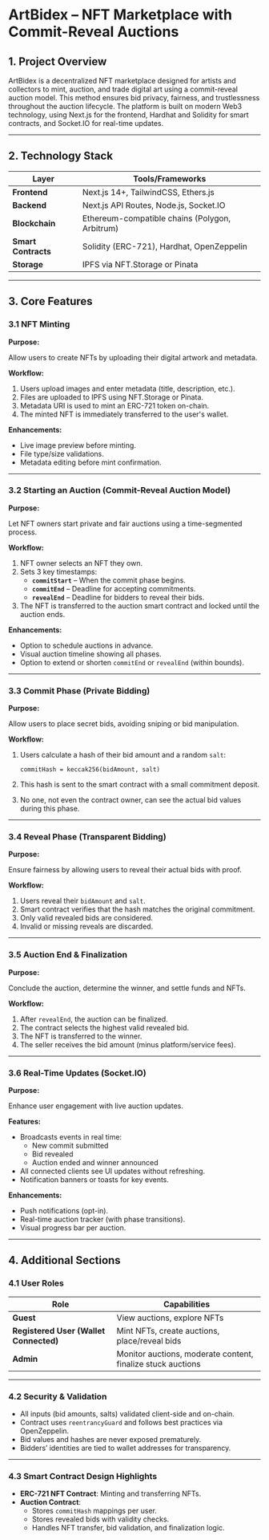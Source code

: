 # ArtBidex – NFT Marketplace with Commit-Reveal Auctions

## **1. Project Overview**

ArtBidex is a decentralized NFT marketplace designed for artists and collectors to mint, auction, and trade digital art using a commit-reveal auction model. This method ensures bid privacy, fairness, and trustlessness throughout the auction lifecycle. The platform is built on modern Web3 technology, using Next.js for the frontend, Hardhat and Solidity for smart contracts, and Socket.IO for real-time updates.

---

## **2. Technology Stack**

| Layer | Tools/Frameworks |
| --- | --- |
| **Frontend** | Next.js 14+, TailwindCSS, Ethers.js |
| **Backend** | Next.js API Routes, Node.js, Socket.IO |
| **Blockchain** | Ethereum-compatible chains (Polygon, Arbitrum) |
| **Smart Contracts** | Solidity (ERC-721), Hardhat, OpenZeppelin |
| **Storage** | IPFS via NFT.Storage or Pinata |

---

## **3. Core Features**

### **3.1 NFT Minting**

**Purpose:**

Allow users to create NFTs by uploading their digital artwork and metadata.

**Workflow:**

1. Users upload images and enter metadata (title, description, etc.).
2. Files are uploaded to IPFS using NFT.Storage or Pinata.
3. Metadata URI is used to mint an ERC-721 token on-chain.
4. The minted NFT is immediately transferred to the user's wallet.

**Enhancements:**

- Live image preview before minting.
- File type/size validations.
- Metadata editing before mint confirmation.

---

### **3.2 Starting an Auction (Commit-Reveal Auction Model)**

**Purpose:**

Let NFT owners start private and fair auctions using a time-segmented process.

**Workflow:**

1. NFT owner selects an NFT they own.
2. Sets 3 key timestamps:
    - **`commitStart`** – When the commit phase begins.
    - **`commitEnd`** – Deadline for accepting commitments.
    - **`revealEnd`** – Deadline for bidders to reveal their bids.
3. The NFT is transferred to the auction smart contract and locked until the auction ends.

**Enhancements:**

- Option to schedule auctions in advance.
- Visual auction timeline showing all phases.
- Option to extend or shorten `commitEnd` or `revealEnd` (within bounds).

---

### **3.3 Commit Phase (Private Bidding)**

**Purpose:**

Allow users to place secret bids, avoiding sniping or bid manipulation.

**Workflow:**

1. Users calculate a hash of their bid amount and a random `salt`:
    
    `commitHash = keccak256(bidAmount, salt)`
    
2. This hash is sent to the smart contract with a small commitment deposit.
3. No one, not even the contract owner, can see the actual bid values during this phase.

---

### **3.4 Reveal Phase (Transparent Bidding)**

**Purpose:**

Ensure fairness by allowing users to reveal their actual bids with proof.

**Workflow:**

1. Users reveal their `bidAmount` and `salt`.
2. Smart contract verifies that the hash matches the original commitment.
3. Only valid revealed bids are considered.
4. Invalid or missing reveals are discarded.

---

### **3.5 Auction End & Finalization**

**Purpose:**

Conclude the auction, determine the winner, and settle funds and NFTs.

**Workflow:**

1. After `revealEnd`, the auction can be finalized.
2. The contract selects the highest valid revealed bid.
3. The NFT is transferred to the winner.
4. The seller receives the bid amount (minus platform/service fees).

---

### **3.6 Real-Time Updates (Socket.IO)**

**Purpose:**

Enhance user engagement with live auction updates.

**Features:**

- Broadcasts events in real time:
    - New commit submitted
    - Bid revealed
    - Auction ended and winner announced
- All connected clients see UI updates without refreshing.
- Notification banners or toasts for key events.

**Enhancements:**

- Push notifications (opt-in).
- Real-time auction tracker (with phase transitions).
- Visual progress bar per auction.

---

## **4. Additional Sections**

### **4.1 User Roles**

| Role | Capabilities |
| --- | --- |
| **Guest** | View auctions, explore NFTs |
| **Registered User (Wallet Connected)** | Mint NFTs, create auctions, place/reveal bids |
| **Admin** | Monitor auctions, moderate content, finalize stuck auctions |

---

### **4.2 Security & Validation**

- All inputs (bid amounts, salts) validated client-side and on-chain.
- Contract uses `reentrancyGuard` and follows best practices via OpenZeppelin.
- Bid values and hashes are never exposed prematurely.
- Bidders’ identities are tied to wallet addresses for transparency.

---

### **4.3 Smart Contract Design Highlights**

- **ERC-721 NFT Contract**: Minting and transferring NFTs.
- **Auction Contract**:
    - Stores `commitHash` mappings per user.
    - Stores revealed bids with validity checks.
    - Handles NFT transfer, bid validation, and finalization logic.
